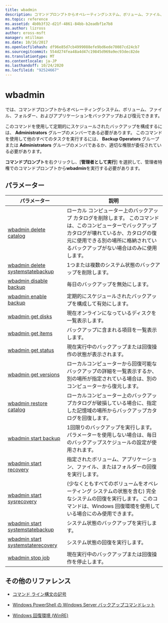 ```yaml
---
title: wbadmin
description: コマンドプロンプトからオペレーティングシステム、ボリューム、ファイル、フォルダー、およびアプリケーションをバックアップして復元できるようにする wbadmin コマンドのリファレンス記事です。
ms.topic: reference
ms.assetid: 4b0b3f32-d21f-4861-84bb-b2eadbf1e7b8
ms.author: lizross
author: eross-msft
manager: mtillman
ms.date: 10/16/2017
ms.openlocfilehash: df96e85d7cb4999088efe9bd6ede70087cd24cb7
ms.sourcegitcommit: 554d274fea48a4d47c19845d969a9ec93dec82de
ms.translationtype: MT
ms.contentlocale: ja-JP
ms.lasthandoff: 10/24/2020
ms.locfileid: "92524667"
---
```

# <a name="wbadmin"></a>wbadmin

では、コマンドプロンプトからオペレーティングシステム、ボリューム、ファイル、フォルダー、およびアプリケーションをバックアップおよび復元できます。

このコマンドを使用して定期的にスケジュールされたバックアップを構成するには、 **Administrators** グループのメンバーである必要があります。 このコマンドを使用して他のすべてのタスクを実行するには、 **Backup Operators** グループまたは **Administrators** グループのメンバであるか、適切な権限が委任されている必要があります。

**コマンドプロンプト**を右クリックし、[**管理者として実行**] を選択して、管理者特権でのコマンドプロンプトから**wbadmin**を実行する必要があります。

## <a name="parameters"></a>パラメーター

| パラメーター | 説明 |
|--|--|
| [wbadmin delete catalog](wbadmin-delete-catalog.md) | ローカル コンピューター上のバックアップ カタログを削除します。 このコマンドは、このコンピューターでバックアップ カタログが壊れているか、カタログの復元に使用できる別の場所に格納されているバックアップがない場合はのみに使用します。 |
| [wbadmin delete systemstatebackup](wbadmin-delete-systemstatebackup.md) | 1つまたは複数のシステム状態のバックアップを削除します。 |
| [wbadmin disable backup](wbadmin-disable-backup.md) | 毎日のバックアップを無効にします。 |
| [wbadmin enable backup](wbadmin-enable-backup.md) | 定期的にスケジュールされたバックアップを構成して有効にします。 |
| [wbadmin get disks](wbadmin-get-disks.md) | 現在オンラインになっているディスクを一覧表示します。 |
| [wbadmin get items](wbadmin-get-items.md) | バックアップに含まれる項目を一覧表示します。 |
| [wbadmin get status](wbadmin-get-status.md) | 現在実行中のバックアップまたは回復操作の状態が表示されます。 |
| [wbadmin get versions](wbadmin-get-versions.md) | ローカルコンピューターから回復可能なバックアップの詳細を一覧表示するか、別の場所が指定されている場合は、別のコンピューターから復元します。 |
| [wbadmin restore catalog](wbadmin-restore-catalog.md) | ローカルコンピューター上のバックアップカタログが破損している場合に、指定した記憶域の場所からバックアップカタログを回復します。 |
| [wbadmin start backup](wbadmin-start-backup.md) | 1回限りのバックアップを実行します。 パラメーターを使用しない場合は、毎日のバックアップスケジュールの設定が使用されます。 |
| [wbadmin start recovery](wbadmin-start-recovery.md) | 指定されたボリューム、アプリケーション、ファイル、またはフォルダーの回復を実行します。 |
| [wbadmin start sysrecovery](wbadmin-start-sysrecovery.md) | (少なくともすべてのボリュームをオペレーティング システムの状態を含む) 完全なシステムの回復を実行します。 このコマンドは、Windows 回復環境を使用している場合にのみ使用できます。 |
| [wbadmin start systemstatebackup](wbadmin-start-systemstatebackup.md) | システム状態のバックアップを実行します。 |
| [wbadmin start systemstaterecovery](wbadmin-start-systemstaterecovery.md) | システム状態の回復を実行します。 |
| [wbadmin stop job](wbadmin-stop-job.md) | 現在実行中のバックアップまたは回復操作を停止します。 |

## <a name="additional-references"></a>その他のリファレンス

- [コマンド ライン構文の記号](command-line-syntax-key.md)

- [Windows PowerShell の Windows Server バックアップコマンドレット](/powershell/module/windowsserverbackup)

- [Windows 回復環境 (WinRE)](/windows-hardware/manufacture/desktop/windows-recovery-environment--windows-re--technical-reference)
